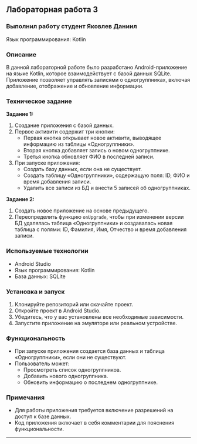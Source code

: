 ## Лабораторная работа 3

### Выполнил работу студент Яковлев Даниил

Язык программирования: Kotlin

### Описание

В данной лабораторной работе было разработано Android-приложение на языке Kotlin, которое взаимодействует с базой данных SQLite. Приложение позволяет управлять записями о одногруппниках, включая добавление, отображение и обновление информации.

### Техническое задание

**Задание 1:**
1. Создание приложения с базой данных.
2. Первое активити содержит три кнопки:
   - Первая кнопка открывает новое активити, выводящее информацию из таблицы «Одногруппники».
   - Вторая кнопка добавляет запись о новом одногруппнике.
   - Третья кнопка обновляет ФИО в последней записи.
3. При запуске приложения:
   - Создать базу данных, если она не существует.
   - Создать таблицу «Одногруппники», содержащую поля: ID, ФИО и время добавления записи.
   - Удалить все записи из БД и внести 5 записей об одногруппниках.

**Задание 2:**
1. Создать новое приложение на основе предыдущего.
2. Переопределить функцию `onUpgrade`, чтобы при изменении версии БД удалялась таблица «Одногруппники» и создавалась новая таблица с полями: ID, Фамилия, Имя, Отчество и время добавления записи.

### Используемые технологии
- Android Studio
- Язык программирования: Kotlin
- База данных: SQLite

### Установка и запуск

1. Клонируйте репозиторий или скачайте проект.
2. Откройте проект в Android Studio.
3. Убедитесь, что у вас установлены все необходимые зависимости.
4. Запустите приложение на эмуляторе или реальном устройстве.

### Функциональность

- При запуске приложения создается база данных и таблица «Одногруппники», если они не существуют.
- Пользователь может:
  - Просмотреть список одногруппников.
  - Добавить нового одногруппника.
  - Обновить информацию о последнем одногруппнике.

### Примечания
- Для работы приложения требуется включение разрешений на доступ к базе данных.
- Код приложения включает в себя комментарии для пояснения функциональности.

---
